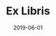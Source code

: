 ---
layout: post
title: "Ex Libris"
description: "book"
date: 2019-06-01
categories: 'rilis'
tags: [introduction, harapan.me, fitur]
comments: true
share: true
hidden: true
---